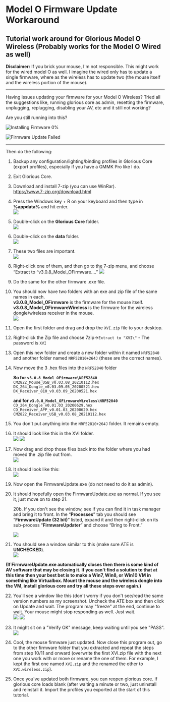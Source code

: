 # Model O Firmware Update Workaround
Tutorial work around for Glorious Model O Wireless (Probably works for the Model O Wired as well)
-------------------------------------------------------------------------------------------------
**Disclaimer:** If you brick your mouse, I'm not responsible. This might work for the wired model O as well. I imagine the wired only has to update a single firmware, where as the wireless has to update two (the mouse itself and the wireless portion of the mouse).

--------------------------------------------------------------------------

Having issues updating your firmware for your Model O Wireless? Tried all the suggestions like, running glorious core as admin, resetting the firmware, unplugging, replugging, disabling your AV, etc and it still not working?

Are you still running into this?

![Installing Firmware 0%](https://i.imgur.com/4I4ymfo.png)

![Firmware Update Failed](https://i.imgur.com/6WRMV1E.png)

-------------------------------------------------------------------------
Then do the following:

1. Backup any configuration/lighting/binding profiles in Glorious Core (export profiles), especially if you have a GMMK Pro like I do.    

2. Exit Glorious Core.   

3. Download and install 7-zip (you can use WinRar).    
https://www.7-zip.org/download.html

4. Press the Windows key + R on your keyboard and then type in **%appdata%** and hit enter.    
![](https://i.imgur.com/zAe2oIg.png)

5. Double-click on the **Glorious Core** folder.    
![](https://i.imgur.com/8KFW9u9.png)

6. Double-click on the **data** folder.    
![](https://i.imgur.com/F3EhuHn.png)

7. These two files are important.    
![](https://i.imgur.com/WxdSh9x.png)

8. Right-click one of them, and then go to the 7-zip menu, and choose “Extract to “v3.0.8_Model_OFirmware….”
![](https://i.imgur.com/HLXeYhq.png)

9. Do the same for the other firmware .exe file.

10. You should now have two folders with an exe and zip file of the same names in each.  
**v3.0.8_Model_OFirmware** is the firmware for the mouse itself.     
**v3.0.8_Model_OFirmwareWireless** is the firmware for the wireless dongle/wireless receiver in the mouse.    
![](https://i.imgur.com/dTcewnp.png)

11. Open the first folder and drag and drop the `XVI.zip` file to your desktop.  

12. Right-click the Zip file and choose 7zip->`Extract to "XVI\"` - The password is `XVI`  

13. Open this new folder and create a new folder within it named `NRF52840` and another folder named `NRF52810+264J` (these are the correct names).  

14. Now move the 3 .hex files into the `NRF52840` folder  

    **So for `v3.0.8_Model_OFirmware\NRF52840`**  
        ```CM2822_Mouse_USB_v0.03.08_20210112.hex```  
        ```DX_264_Dongle_v0.03.09.05_20200521.hex```  
        ```DX_Receiver_810_v0.03.09_20200521.hex```  

    **and for `v3.0.8_Model_OFirmwareWireless\NRF52840`**  
        ```CD_264_Dongle_v0.01.03_20200629.hex```  
        ```CD_Receiver_APP_v0.01.03_20200629.hex```  
        ```CM2822_Receiver_USB_v0.03.08_20210112.hex```  


15. You don't put anything into the `NRF52810+264J` folder. It remains empty.  

16. It should look like this in the XVI folder.  
![](https://i.imgur.com/LkhUth7.png)
![](https://i.imgur.com/3sXgZSV.png)

17. Now drag and drop those files back into the folder where you had moved the .zip file out from.  
![](https://i.imgur.com/6Gag0qm.png)

18. It should look like this:  
![](https://i.imgur.com/YPo7c7k.png)

19. Now open the FirmwareUpdate.exe (do not need to do it as admin).  

20. It should hopefully open the FirmwareUpdate.exe as normal. If you see it, just move on to step 21. 

	20b. If you don't see the window, see if you can find it in task manager and bring it to front.  In the “**Processes**” tab you should see “**FirmwareUpdate (32 bit)**” listed, expand it and then right-click on its sub-process “**FirmwareUpdater**” and choose “Bring to Front.”

	![](https://i.imgur.com/RSjgrmV.png)

21. You should see a window similar to this (make sure ATE is **UNCHECKED**).  
![](https://i.imgur.com/Jkc5NdT.png)

**(If FirmwareUpdate.exe automatically closes then there is some kind of AV software that may be closing it. If you can't find a solution to that at this time then your best bet is to make a Win7, Win8, or Win10 VM in something like Virtualbox. Mount the mouse and the wireless dongle into the VM, install glorious core and try all these steps over again.)**

22. You'll see a window like this (don't worry if you don't see/read the same version numbers as my screenshot. Uncheck the ATE box and then click on Update and wait. The program may "freeze" at the end, continue to wait. Your mouse might stop responding as well. Just wait.    
![](https://i.imgur.com/Jkc5NdT.png)
![](https://i.imgur.com/PotsPIU.png)

23. It might sit on a "Verify OK" message, keep waiting until you see "PASS".    
![](https://i.imgur.com/ZyjkZ1G.png)

24. Cool, the mouse firmware just updated. Now close this program out, go to the other firmware folder that you extracted and repeat the steps from step 10/11 and onward (overwrite the first XVI.zip file with the next one you work with or move or rename the one of them. For example, I kept the first one named `XVI.zip` and the renamed the other to `XVI.wireless.zip`).

25. Once you've updated both firmware, you can reopen glorious core. If glorious core loads blank (after waiting a minute or two, just uninstall and reinstall it. Import the profiles you exported at the start of this tutorial.
